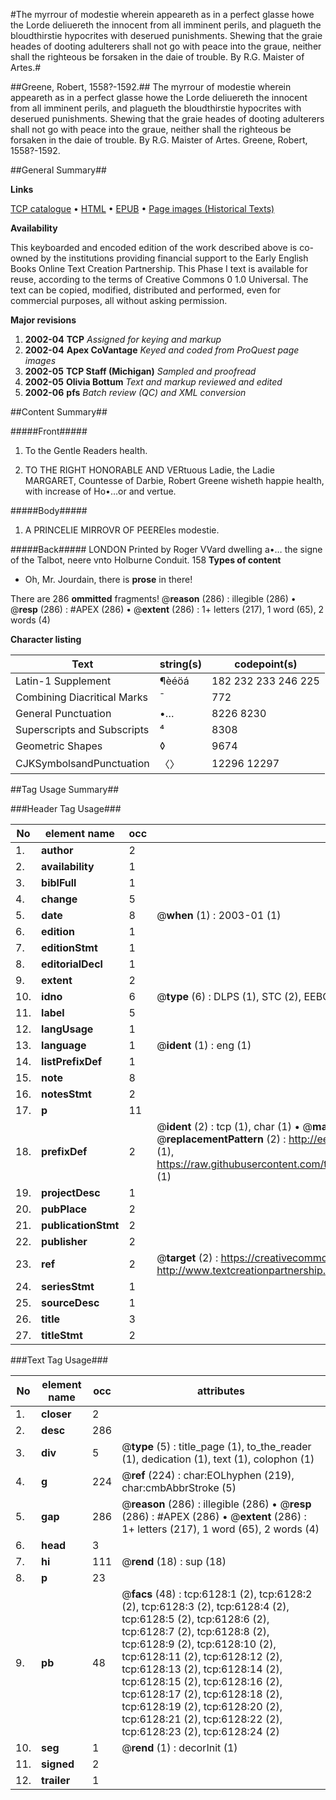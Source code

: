 #The myrrour of modestie wherein appeareth as in a perfect glasse howe the Lorde deliuereth the innocent from all imminent perils, and plagueth the bloudthirstie hypocrites with deserued punishments. Shewing that the graie heades of dooting adulterers shall not go with peace into the graue, neither shall the righteous be forsaken in the daie of trouble. By R.G. Maister of Artes.#

##Greene, Robert, 1558?-1592.##
The myrrour of modestie wherein appeareth as in a perfect glasse howe the Lorde deliuereth the innocent from all imminent perils, and plagueth the bloudthirstie hypocrites with deserued punishments. Shewing that the graie heades of dooting adulterers shall not go with peace into the graue, neither shall the righteous be forsaken in the daie of trouble. By R.G. Maister of Artes.
Greene, Robert, 1558?-1592.

##General Summary##

**Links**

[TCP catalogue](http://www.ota.ox.ac.uk/tcp/)  • 
[HTML](http://tei.it.ox.ac.uk/tcp/Texts-HTML/free/A02/A02138.html)  • 
[EPUB](http://tei.it.ox.ac.uk/tcp/Texts-EPUB/free/A02/A02138.epub) • 
[Page images (Historical Texts)](https://data.historicaltexts.jisc.ac.uk/view?pubId=eebo-99841539e&pageId=eebo-99841539e-6128-1)

**Availability**

This keyboarded and encoded edition of the
	       work described above is co-owned by the institutions
	       providing financial support to the Early English Books
	       Online Text Creation Partnership. This Phase I text is
	       available for reuse, according to the terms of Creative
	       Commons 0 1.0 Universal. The text can be copied,
	       modified, distributed and performed, even for
	       commercial purposes, all without asking permission.

**Major revisions**

1. __2002-04__ __TCP__ *Assigned for keying and markup*
1. __2002-04__ __Apex CoVantage__ *Keyed and coded from ProQuest page images*
1. __2002-05__ __TCP Staff (Michigan)__ *Sampled and proofread*
1. __2002-05__ __Olivia Bottum__ *Text and markup reviewed and edited*
1. __2002-06__ __pfs__ *Batch review (QC) and XML conversion*

##Content Summary##

#####Front#####

1. To the Gentle Readers health.

1. TO THE RIGHT HONORABLE AND VERtuous Ladie, the Ladie MARGARET, Countesse of Darbie, Robert Greene wisheth happie health, with increase of Ho•…or and vertue.

#####Body#####

1. A PRINCELIE MIRROVR OF PEEREles modestie.

#####Back#####
LONDON Printed by Roger VVard dwelling a•… the signe of the Talbot, neere vnto Holburne Conduit. 158
**Types of content**

  * Oh, Mr. Jourdain, there is **prose** in there!

There are 286 **ommitted** fragments! 
 @__reason__ (286) : illegible (286)  •  @__resp__ (286) : #APEX (286)  •  @__extent__ (286) : 1+ letters (217), 1 word (65), 2 words (4)

**Character listing**


|Text|string(s)|codepoint(s)|
|---|---|---|
|Latin-1 Supplement|¶èéöá|182 232 233 246 225|
|Combining             Diacritical Marks|̄|772|
|General Punctuation|•…|8226 8230|
|Superscripts             and Subscripts|⁴|8308|
|Geometric Shapes|◊|9674|
|CJKSymbolsandPunctuation|〈〉|12296 12297|

##Tag Usage Summary##

###Header Tag Usage###

|No|element name|occ|attributes|
|---|---|---|---|
|1.|__author__|2||
|2.|__availability__|1||
|3.|__biblFull__|1||
|4.|__change__|5||
|5.|__date__|8| @__when__ (1) : 2003-01 (1)|
|6.|__edition__|1||
|7.|__editionStmt__|1||
|8.|__editorialDecl__|1||
|9.|__extent__|2||
|10.|__idno__|6| @__type__ (6) : DLPS (1), STC (2), EEBO-CITATION (1), PROQUEST (1), VID (1)|
|11.|__label__|5||
|12.|__langUsage__|1||
|13.|__language__|1| @__ident__ (1) : eng (1)|
|14.|__listPrefixDef__|1||
|15.|__note__|8||
|16.|__notesStmt__|2||
|17.|__p__|11||
|18.|__prefixDef__|2| @__ident__ (2) : tcp (1), char (1)  •  @__matchPattern__ (2) : ([0-9\-]+):([0-9IVX]+) (1), (.+) (1)  •  @__replacementPattern__ (2) : http://eebo.chadwyck.com/downloadtiff?vid=$1&page=$2 (1), https://raw.githubusercontent.com/textcreationpartnership/Texts/master/tcpchars.xml#$1 (1)|
|19.|__projectDesc__|1||
|20.|__pubPlace__|2||
|21.|__publicationStmt__|2||
|22.|__publisher__|2||
|23.|__ref__|2| @__target__ (2) : https://creativecommons.org/publicdomain/zero/1.0/ (1), http://www.textcreationpartnership.org/docs/. (1)|
|24.|__seriesStmt__|1||
|25.|__sourceDesc__|1||
|26.|__title__|3||
|27.|__titleStmt__|2||


###Text Tag Usage###

|No|element name|occ|attributes|
|---|---|---|---|
|1.|__closer__|2||
|2.|__desc__|286||
|3.|__div__|5| @__type__ (5) : title_page (1), to_the_reader (1), dedication (1), text (1), colophon (1)|
|4.|__g__|224| @__ref__ (224) : char:EOLhyphen (219), char:cmbAbbrStroke (5)|
|5.|__gap__|286| @__reason__ (286) : illegible (286)  •  @__resp__ (286) : #APEX (286)  •  @__extent__ (286) : 1+ letters (217), 1 word (65), 2 words (4)|
|6.|__head__|3||
|7.|__hi__|111| @__rend__ (18) : sup (18)|
|8.|__p__|23||
|9.|__pb__|48| @__facs__ (48) : tcp:6128:1 (2), tcp:6128:2 (2), tcp:6128:3 (2), tcp:6128:4 (2), tcp:6128:5 (2), tcp:6128:6 (2), tcp:6128:7 (2), tcp:6128:8 (2), tcp:6128:9 (2), tcp:6128:10 (2), tcp:6128:11 (2), tcp:6128:12 (2), tcp:6128:13 (2), tcp:6128:14 (2), tcp:6128:15 (2), tcp:6128:16 (2), tcp:6128:17 (2), tcp:6128:18 (2), tcp:6128:19 (2), tcp:6128:20 (2), tcp:6128:21 (2), tcp:6128:22 (2), tcp:6128:23 (2), tcp:6128:24 (2)|
|10.|__seg__|1| @__rend__ (1) : decorInit (1)|
|11.|__signed__|2||
|12.|__trailer__|1||
